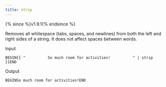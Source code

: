 ```yaml
---
title: strip
---
```


{% since %}v1.9.1{% endsince %}

Removes all whitespace (tabs, spaces, and newlines) from both the left and right sides of a string. It does not affect spaces between words.

Input
```liquid
BEGIN{{ "          So much room for activities!          " | strip }}END
```

Output
```text
BEGINSo much room for activities!END
```
